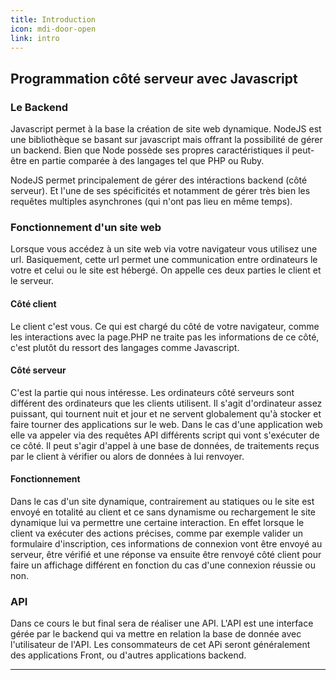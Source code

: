 ```yaml
---
title: Introduction
icon: mdi-door-open
link: intro
---
```


<div id='intro'></div>

## Programmation côté serveur avec Javascript

### Le Backend

Javascript permet à la base la création de site web dynamique. NodeJS est une bibliothèque se basant sur javascript mais offrant la possibilité de gérer un backend. 
Bien que Node possède ses propres caractéristiques il peut-être en partie comparée à des langages tel que PHP ou Ruby.

NodeJS permet principalement de gérer des intéractions backend (côté serveur). Et l'une de ses spécificités et notamment de gérer très bien les requêtes multiples asynchrones (qui n'ont pas lieu en même temps).

### Fonctionnement d'un site web

Lorsque vous accédez à un site web via votre navigateur vous utilisez une url. Basiquement, cette url permet une communication entre ordinateurs le votre et celui ou le site est hébergé. On appelle ces deux parties le client et le serveur.

#### Côté client

Le client c'est vous. Ce qui est chargé du côté de votre navigateur, comme les interactions avec la page.PHP ne traite pas les informations de ce côté, c'est plutôt du ressort des langages comme Javascript.

#### Côté serveur

C'est la partie qui nous intéresse. Les ordinateurs côté serveurs sont différent des ordinateurs que les clients utilisent. Il s'agit d'ordinateur assez puissant, qui tournent nuit et jour et ne servent globalement qu'à stocker et faire tourner des applications sur le web. Dans le cas d'une application web elle va appeler via des requêtes API différents script qui vont s'exécuter de ce côté. Il peut s'agir d'appel à une base de données, de traitements reçus par le client à vérifier ou alors de données à lui renvoyer.

#### Fonctionnement

Dans le cas d'un site dynamique, contrairement au statiques ou le site est envoyé en totalité au client et ce sans dynamisme ou rechargement le site dynamique lui va permettre une certaine interaction. En effet lorsque le client va exécuter des actions précises, comme par exemple valider un formulaire d'inscription, ces informations de connexion vont être envoyé au serveur, être vérifié et une réponse va ensuite être renvoyé côté client pour faire un affichage différent en fonction du cas d'une connexion réussie ou non.

### API

Dans ce cours le but final sera de réaliser une API. L'API est une interface gérée par le backend qui va mettre en relation la base de donnée avec l'utilisateur de l'API. Les consommateurs de cet APi seront généralement des applications Front, ou d'autres applications backend.

---

</div>
